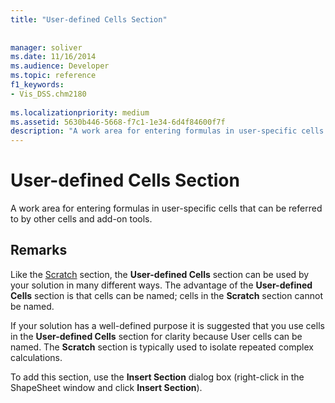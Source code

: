 ```yaml
---
title: "User-defined Cells Section"
 
 
manager: soliver
ms.date: 11/16/2014
ms.audience: Developer
ms.topic: reference
f1_keywords:
- Vis_DSS.chm2180
 
ms.localizationpriority: medium
ms.assetid: 5630b446-5668-f7c1-1e34-6d4f84600f7f
description: "A work area for entering formulas in user-specific cells that can be referred to by other cells and add-on tools."
---
```


# User-defined Cells Section

A work area for entering formulas in user-specific cells that can be referred to by other cells and add-on tools.
  
## Remarks

Like the [Scratch](scratch-section.md) section, the **User-defined Cells** section can be used by your solution in many different ways. The advantage of the **User-defined Cells** section is that cells can be named; cells in the **Scratch** section cannot be named. 
  
If your solution has a well-defined purpose it is suggested that you use cells in the **User-defined Cells** section for clarity because User cells can be named. The **Scratch** section is typically used to isolate repeated complex calculations. 
  
To add this section, use the **Insert Section** dialog box (right-click in the ShapeSheet window and click **Insert Section**).
  

